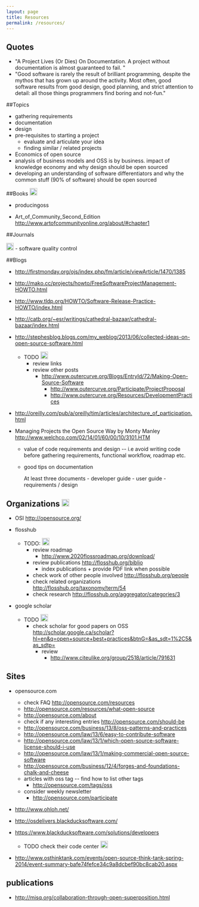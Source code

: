 ```yaml
---
layout: page
title: Resources
permalink: /resources/
---
```


## Quotes

- "A Project Lives (Or Dies) On Documentation.  A project without documentation is almost guaranteed to fail. "
- "Good software is rarely the result of brilliant programming, despite the mythos that has grown up around the activity. Most often, good software results from good design, good planning, and strict attention to detail: all those things programmers find boring and not-fun."


##Topics


- gathering requirements 
- documentation
- design 
- pre-requisites to starting  a project
  - evaluate and articulate your idea
  - finding similar / related projects
- Economics of open source
-   analysis of business models and OSS is by business. impact of knowledge economy and why design should be open sourced
-  developing an understanding of software differentiators and why the common stuff (90% of software) should be open sourced




##Books  <img src="https://raw.githubusercontent.com/hbtlabs/oss-checklist/master/doc/icons/Misc-Settings-icon.png" width="20" title="TODO: review books https://opensource.com/resources/ebooks"/>


- producingoss 


    
    
- Art_of_Community_Second_Edition  http://www.artofcommunityonline.org/about/#chapter1 


##Journals

<img src="https://raw.githubusercontent.com/hbtlabs/oss-checklist/master/doc/icons/Misc-Settings-icon.png" width="20" title="TODO: add list of journals from springler and floss"/>
- software quality control



##Blogs
- http://firstmonday.org/ojs/index.php/fm/article/viewArticle/1470/1385
-  http://mako.cc/projects/howto/FreeSoftwareProjectManagement-HOWTO.html
- http://www.tldp.org/HOWTO/Software-Release-Practice-HOWTO/index.html
- http://catb.org/~esr/writings/cathedral-bazaar/cathedral-bazaar/index.html

- http://stephesblog.blogs.com/my_weblog/2013/06/collected-ideas-on-open-source-software.html
    - TODO <img src="https://raw.githubusercontent.com/hbtlabs/oss-checklist/master/doc/icons/Misc-Settings-icon.png" width="20" title="TODO: "/>
        - review links 
        - review other posts
            - http://www.outercurve.org/Blogs/EntryId/72/Making-Open-Source-Software
                - http://www.outercurve.org/Participate/ProjectProposal
                - http://www.outercurve.org/Resources/DevelopmentPractices
                
- http://oreilly.com/pub/a/oreilly/tim/articles/architecture_of_participation.html        

-  Managing Projects the Open Source Way by Monty Manley
http://www.welchco.com/02/14/01/60/00/10/3101.HTM

    - value of code requirements and design -- i.e avoid writing code before gathering requirements, functional workflow, roadmap etc.
    - good tips on documentation 
        
        At least three documents
            - developer guide
            - user guide
            - requirements / design


## Organizations <img src="https://raw.githubusercontent.com/hbtlabs/oss-checklist/master/doc/icons/Misc-Settings-icon.png" width="20" title="TODO: find other known organizations https://opensource.com/resources/organizations"/>



- OSI http://opensource.org/
- flosshub
    - TODO: <img src="https://raw.githubusercontent.com/hbtlabs/oss-checklist/master/doc/icons/Misc-Settings-icon.png" width="20" title="TODO: "/>
        - review roadmap
            - http://www.2020flossroadmap.org/download/
        - review publications http://flosshub.org/biblio 
            - index publications + provide PDF link when possible
        - check work of other people involved http://flosshub.org/people
        - check related organizations http://flosshub.org/taxonomy/term/54
        - check research http://flosshub.org/aggregator/categories/3

- google scholar
    - TODO <img src="https://raw.githubusercontent.com/hbtlabs/oss-checklist/master/doc/icons/Misc-Settings-icon.png" width="20" title="TODO: "/>
        - check scholar for good papers on OSS http://scholar.google.ca/scholar?hl=en&q=open+source+best+practices&btnG=&as_sdt=1%2C5&as_sdtp=
            - review 
                - http://www.citeulike.org/group/2518/article/791631
                
## Sites

- opensource.com 
    - check FAQ http://opensource.com/resources
    - http://opensource.com/resources/what-open-source
    - http://opensource.com/about
    - check if any interesting entries http://opensource.com/should-be
    - http://opensource.com/business/13/8/oss-patterns-and-practices                
    - http://opensource.com/law/13/6/easy-to-contribute-software
    - http://opensource.com/law/13/1/which-open-source-software-license-should-i-use
    - http://opensource.com/law/13/1/making-commercial-open-source-software
    - http://opensource.com/business/12/4/forges-and-foundations-chalk-and-cheese
    - articles with oss tag -- find how to list other tags 
        - http://opensource.com/tags/oss
    - consider weekly newsletter 
        - http://opensource.com/participate
        
- http://www.ohloh.net/                
- http://osdelivers.blackducksoftware.com/
- https://www.blackducksoftware.com/solutions/developers
    - TODO check their code center  <img src="https://raw.githubusercontent.com/hbtlabs/oss-checklist/master/doc/icons/Misc-Settings-icon.png" width="20" title="TODO: "/>
- http://www.osthinktank.com/events/open-source-think-tank-spring-2014/event-summary-bafe74fefce34c9a8dcbef90bc8cab20.aspx    


## publications

- http://misq.org/collaboration-through-open-superposition.html




